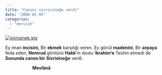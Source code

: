```yaml
---
title: "Canını sivrisineğe verdi"
date: "2008-01-05"
categories: 
  - "dervish"
---
```


[![sivrisinek.jpg](/uploads/2008/01/sivrisinek.jpg)](/uploads/2008/01/sivrisinek.jpg "sivrisinek.jpg")

Ey iman **incisini,** Bir **ekmek** karşılığı veren. Ey gönül **madenini**, Bir **arpaya** feda eden, **Nemrud** gönlünü **Hakk**’ın dostu İ**brahim’e** Teslim etmedi de **Sonunda canını bir** **Sivrisineğe** verdi.           

                      **Mevlânâ**
